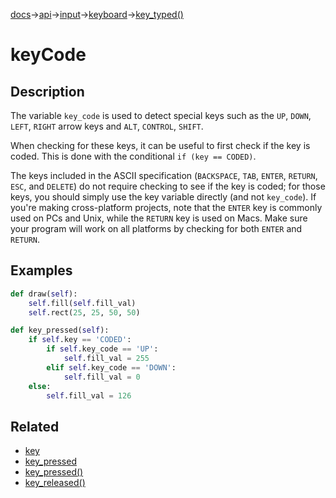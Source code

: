 [docs](/docs/)→[api](/docs/api)→[input](/docs/api/input/)→[keyboard](/docs/api/input/keyboard/)→[key_typed()](/docs/api/input/keyboard/key_typed_.md)

# keyCode

## Description

The variable `key_code` is used to detect special keys such as the `UP`, `DOWN`, `LEFT`, `RIGHT` arrow keys and `ALT`, `CONTROL`, `SHIFT`.

When checking for these keys, it can be useful to first check if the key is coded. This is done with the conditional `if (key == CODED)`.

The keys included in the ASCII specification (`BACKSPACE`, `TAB`, `ENTER`, `RETURN`, `ESC`, and `DELETE`) do not require checking to see if the key is coded; for those keys, you should simply use the key variable directly (and not `key_code`). If you're making cross-platform projects, note that the `ENTER` key is commonly used on PCs and Unix, while the `RETURN` key is used on Macs. Make sure your program will work on all platforms by checking for both `ENTER` and `RETURN`.

## Examples

```py
def draw(self):
    self.fill(self.fill_val)
    self.rect(25, 25, 50, 50)

def key_pressed(self):
    if self.key == 'CODED':
        if self.key_code == 'UP':
            self.fill_val = 255
        elif self.key_code == 'DOWN':
            self.fill_val = 0
    else:
        self.fill_val = 126
```

## Related

- [key](/docs/api/input/keyboard/key.md)
- [key_pressed](/docs/api/input/keyboard/key_pressed.md)
- [key_pressed()](/docs/api/input/keyboard/key_pressed_.md)
- [key_released()](/docs/api/input/keyboard/key_released_.md)